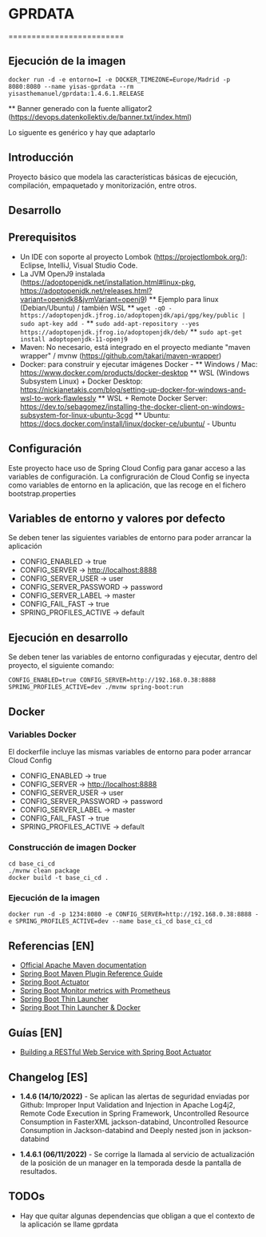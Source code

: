 # GPRDATA
=========================

## Ejecución de la imagen

```shell
docker run -d -e entorno=I -e DOCKER_TIMEZONE=Europe/Madrid -p 8080:8080 --name yisas-gprdata --rm yisasthemanuel/gprdata:1.4.6.1.RELEASE
```

** Banner generado con la fuente alligator2 (https://devops.datenkollektiv.de/banner.txt/index.html)

Lo siguente es genérico y hay que adaptarlo

## Introducción

Proyecto básico que modela las características básicas de ejecución, compilación, empaquetado y monitorización, entre otros.

## Desarrollo

## Prerequisitos

* Un IDE con soporte al proyecto Lombok (<https://projectlombok.org/>): Eclipse, IntelliJ, Visual Studio Code.
* La JVM OpenJ9 instalada (<https://adoptopenjdk.net/installation.html#linux-pkg>, <https://adoptopenjdk.net/releases.html?variant=openjdk8&jvmVariant=openj9>)
** Ejemplo para linux (Debian/Ubuntu) / también WSL
** `wget -qO - https://adoptopenjdk.jfrog.io/adoptopenjdk/api/gpg/key/public | sudo apt-key add -`
** `sudo add-apt-repository --yes https://adoptopenjdk.jfrog.io/adoptopenjdk/deb/`
** `sudo apt-get install adoptopenjdk-11-openj9`
* Maven: No necesario, está integrado en el proyecto mediante "maven wrapper" / mvnw (<https://github.com/takari/maven-wrapper>)
* Docker: para construir y ejecutar imágenes Docker -
** Windows / Mac: <https://www.docker.com/products/docker-desktop>
** WSL (Windows Subsystem Linux) + Docker Desktop: <https://nickjanetakis.com/blog/setting-up-docker-for-windows-and-wsl-to-work-flawlessly>
** WSL + Remote Docker Server: <https://dev.to/sebagomez/installing-the-docker-client-on-windows-subsystem-for-linux-ubuntu-3cgd>
** Ubuntu: <https://docs.docker.com/install/linux/docker-ce/ubuntu/> - Ubuntu

## Configuración

Este proyecto hace uso de Spring Cloud Config para ganar acceso a las variables de configuración. La configruración de Cloud Config se inyecta como variables de entorno en la aplicación, que las recoge en el fichero bootstrap.properties

## Variables de entorno y valores por defecto

Se deben tener las siguientes variables de entorno para poder arrancar la aplicación

* CONFIG_ENABLED -> true
* CONFIG_SERVER -> <http://localhost:8888>
* CONFIG_SERVER_USER -> user
* CONFIG_SERVER_PASSWORD -> password
* CONFIG_SERVER_LABEL -> master
* CONFIG_FAIL_FAST -> true
* SPRING_PROFILES_ACTIVE -> default

## Ejecución en desarrollo

Se deben tener las variables de entorno configuradas y ejecutar, dentro del proyecto, el siguiente comando:

```shell
CONFIG_ENABLED=true CONFIG_SERVER=http://192.168.0.38:8888 SPRING_PROFILES_ACTIVE=dev ./mvnw spring-boot:run
```

## Docker

### Variables Docker

El dockerfile incluye las mismas variables de entorno para poder arrancar Cloud Config

* CONFIG_ENABLED -> true
* CONFIG_SERVER -> <http://localhost:8888>
* CONFIG_SERVER_USER -> user
* CONFIG_SERVER_PASSWORD -> password
* CONFIG_SERVER_LABEL -> master
* CONFIG_FAIL_FAST -> true
* SPRING_PROFILES_ACTIVE -> default

### Construcción de imagen Docker

```shell
cd base_ci_cd
./mvnw clean package
docker build -t base_ci_cd .
```

### Ejecución de la imagen

```shell
docker run -d -p 1234:8080 -e CONFIG_SERVER=http://192.168.0.38:8888 -e SPRING_PROFILES_ACTIVE=dev --name base_ci_cd base_ci_cd
```

## Referencias [EN]

* [Official Apache Maven documentation](https://maven.apache.org/guides/index.html)
* [Spring Boot Maven Plugin Reference Guide](https://docs.spring.io/spring-boot/docs/2.2.1.RELEASE/maven-plugin/)
* [Spring Boot Actuator](https://docs.spring.io/spring-boot/docs/2.2.1.RELEASE/reference/htmlsingle/#production-ready)
* [Spring Boot Monitor metrics with Prometheus](https://www.callicoder.com/spring-boot-actuator-metrics-monitoring-dashboard-prometheus-grafana/)
* [Spring Boot Thin Launcher](https://github.com/spring-projects-experimental/spring-boot-thin-launcher)
* [Spring Boot Thin Launcher & Docker](https://dev.to/bufferings/spring-boot-thin-launcher-anddocker-2oa7)

## Guías [EN]

* [Building a RESTful Web Service with Spring Boot Actuator](https://spring.io/guides/gs/actuator-service/)

## Changelog [ES]

* **1.4.6 (14/10/2022)** - Se aplican las alertas de seguridad enviadas por Github: Improper Input Validation and Injection in Apache Log4j2, Remote Code Execution in Spring Framework, Uncontrolled Resource Consumption in FasterXML jackson-databind, Uncontrolled Resource Consumption in Jackson-databind and Deeply nested json in jackson-databind

* **1.4.6.1 (06/11/2022)** - Se corrige la llamada al servicio de actualización de la posición de un manager en la temporada desde la pantalla de resultados.

## TODOs

* Hay que quitar algunas dependencias que obligan a que el contexto de la aplicación se llame gprdata

